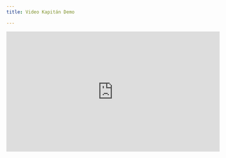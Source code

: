 ```yaml
---
title: Video Kapitán Demo

---
```


[Youtube]: https://www.youtube.com/embed/bOifyu0h5_w

<iframe width="560" height="315" src="https://www.youtube.com/embed/bOifyu0h5_w" frameborder="0" allow="autoplay; encrypted-media" allowfullscreen></iframe>




